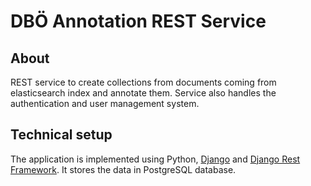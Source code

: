 # DBÖ Annotation REST Service

## About

REST service to create collections from documents coming from elasticsearch index and annotate them.
Service also handles the authentication and user management system.


## Technical setup

The application is implemented using Python, [Django](https://www.djangoproject.com/) and [Django Rest Framework](https://www.django-rest-framework.org/).
It stores the data in PostgreSQL database.
